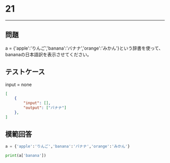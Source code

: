 # 21

---
## 問題

a = {'apple':'りんご','banana':'バナナ','orange':'みかん'}という辞書を使って、bananaの日本語訳を表示させてください。

## テストケース
input = none
```json
[
	{
		"input": [],
		"output": ["バナナ"]
  	},
]
```

## 模範回答
```python
a = {'apple':'りんご','banana':'バナナ','orange':'みかん'}

print(a['banana'])
```

